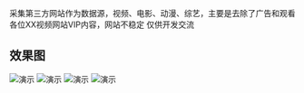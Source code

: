 
</p>
</p>
 采集第三方网站作为数据源，视频、电影、动漫、综艺，主要是去除了广告和观看各位XX视频网站VIP内容，网站不稳定 仅供开发交流
</p>

## 效果图

![演示](https://github.com/xispower/ODVideoForLive/raw/master/1.png)
![演示](https://github.com/xispower/ODVideoForLive/raw/master/2.png)
![演示](https://github.com/xispower/ODVideoForLive/raw/master/3.png)
![演示](https://github.com/xispower/ODVideoForLive/raw/master/4.png)



